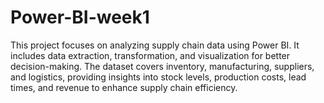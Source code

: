 # Power-BI-week1
This project focuses on analyzing supply chain data using Power BI. It includes data extraction, transformation, and visualization for better decision-making. The dataset covers inventory, manufacturing, suppliers, and logistics, providing insights into stock levels, production costs, lead times, and revenue to enhance supply chain efficiency. 
